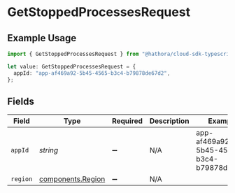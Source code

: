# GetStoppedProcessesRequest

## Example Usage

```typescript
import { GetStoppedProcessesRequest } from "@hathora/cloud-sdk-typescript/models/operations";

let value: GetStoppedProcessesRequest = {
  appId: "app-af469a92-5b45-4565-b3c4-b79878de67d2",
};
```

## Fields

| Field                                                  | Type                                                   | Required                                               | Description                                            | Example                                                |
| ------------------------------------------------------ | ------------------------------------------------------ | ------------------------------------------------------ | ------------------------------------------------------ | ------------------------------------------------------ |
| `appId`                                                | *string*                                               | :heavy_minus_sign:                                     | N/A                                                    | app-af469a92-5b45-4565-b3c4-b79878de67d2               |
| `region`                                               | [components.Region](../../models/components/region.md) | :heavy_minus_sign:                                     | N/A                                                    |                                                        |